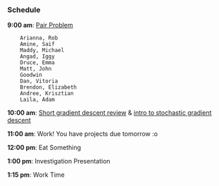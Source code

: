 ### Schedule

**9:00 am**: [Pair Problem](pair.md)

		Arianna, Rob
		Amine, Saif
		Maddy, Michael
		Angad, Iggy
		Druce, Emma
		Matt, John
		Goodwin
		Dan, Vitoria
		Brendon, Elizabeth
		Andree, Krisztian
		Laila, Adam

**10:00 am**: [Short gradient descent review](gradient_descent.ipynb) & 
	      [intro to stochastic gradient descent](Stochastic_Gradient_Descent.pdf)

**11:00 am**: Work! You have projects due tomorrow :o

**12:00 pm**: Eat Something

**1:00 pm**: Investigation Presentation

**1:15 pm**: Work Time
